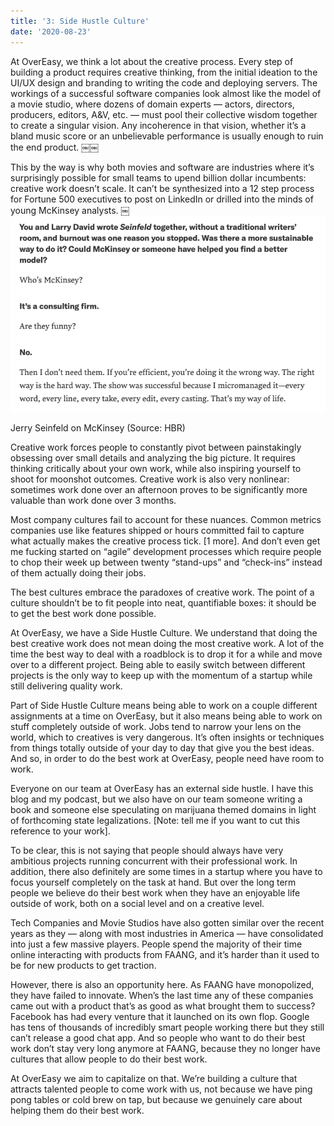 ```yaml
---
title: '3: Side Hustle Culture'
date: '2020-08-23'
---
```


At OverEasy, we think a lot about the creative process. Every step of building a product requires creative thinking, from the initial ideation to the UI/UX design and branding to writing the code and deploying servers. The workings of a successful software companies look almost like the model of a movie studio, where dozens of domain experts — actors, directors, producers, editors, A&V, etc. — must pool their collective wisdom together to create a singular vision. Any incoherence in that vision, whether it’s a bland music score or an unbelievable performance is usually enough to ruin the end product.
￼￼

This by the way is why both movies and software are industries where it’s surprisingly possible for small teams to upend billion dollar incumbents: creative work doesn’t scale. It can’t be synthesized into a 12 step process for Fortune 500 executives to post on LinkedIn or drilled into the minds of young McKinsey analysts.
￼
![](./quote.png)

Jerry Seinfeld on McKinsey (Source: HBR)

Creative work forces people to constantly pivot between painstakingly obsessing over small details and analyzing the big picture. It requires thinking critically about your own work, while also inspiring yourself to shoot for moonshot outcomes. Creative work is also very nonlinear: sometimes work done over an afternoon proves to be significantly more valuable than work done over 3 months.

Most company cultures fail to account for these nuances. Common metrics companies use like features shipped or hours committed fail to capture what actually makes the creative process tick. [1 more]. And don’t even get me fucking started on “agile” development processes which require people to chop their week up between twenty “stand-ups” and “check-ins” instead of them actually doing their jobs.

The best cultures embrace the paradoxes of creative work. The point of a culture shouldn’t be to fit people into neat, quantifiable boxes: it should be to get the best work done possible.

At OverEasy, we have a Side Hustle Culture. We understand that doing the best creative work does not mean doing the most creative work. A lot of the time the best way to deal with a roadblock is to drop it for a while and move over to a different project. Being able to easily switch between different projects is the only way to keep up with the momentum of a startup while still delivering quality work.

Part of Side Hustle Culture means being able to work on a couple different assignments at a time on OverEasy, but it also means being able to work on stuff completely outside of work. Jobs tend to narrow your lens on the world, which to creatives is very dangerous. It’s often insights or techniques from things totally outside of your day to day that give you the best ideas. And so, in order to do the best work at OverEasy, people need have room to work.

Everyone on our team at OverEasy has an external side hustle. I have this blog and my podcast, but we also have on our team someone writing a book and someone else speculating on marijuana themed domains in light of forthcoming state legalizations. [Note: tell me if you want to cut this reference to your work].

To be clear, this is not saying that people should always have very ambitious projects running concurrent with their professional work. In addition, there also definitely are some times in a startup where you have to focus yourself completely on the task at hand. But over the long term people we believe do their best work when they have an enjoyable life outside of work, both on a social level and on a creative level.

Tech Companies and Movie Studios have also gotten similar over the recent years as they — along with most industries in America — have consolidated into just a few massive players. People spend the majority of their time online interacting with products from FAANG, and it’s harder than it used to be for new products to get traction.

However, there is also an opportunity here. As FAANG have monopolized, they have failed to innovate. When’s the last time any of these companies came out with a product that’s as good as what brought them to success? Facebook has had every venture that it launched on its own flop. Google has tens of thousands of incredibly smart people working there but they still can’t release a good chat app. And so people who want to do their best work don’t stay very long anymore at FAANG, because they no longer have cultures that allow people to do their best work.

At OverEasy we aim to capitalize on that. We’re building a culture that attracts talented people to come work with us, not because we have ping pong tables or cold brew on tap, but because we genuinely care about helping them do their best work.
